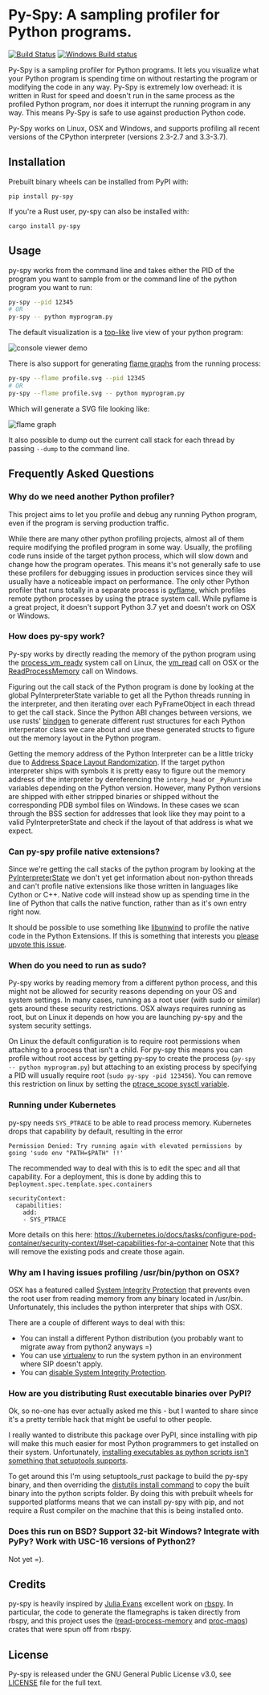 Py-Spy: A sampling profiler for Python programs.
=====
[![Build Status](https://travis-ci.org/benfred/py-spy.svg?branch=master)](https://travis-ci.org/benfred/py-spy)
[![Windows Build status](https://ci.appveyor.com/api/projects/status/x0jwd5ygaybsa0md?svg=true)](https://ci.appveyor.com/project/benfred/py-spy)

Py-Spy is a sampling profiler for Python programs. It lets you visualize what your Python
program is spending time on without restarting the program or modifying the code in any way.
Py-Spy is extremely low overhead: it is written in Rust for speed and doesn't run
in the same process as the profiled Python program, nor does it interrupt the running program
in any way. This means Py-Spy is safe to use against production Python code.

Py-Spy works on Linux, OSX and Windows, and supports profiling all recent versions of the CPython
interpreter (versions 2.3-2.7 and 3.3-3.7).

## Installation

Prebuilt binary wheels can be installed from PyPI with:

```
pip install py-spy
```

If you're a Rust user, py-spy can also be installed with:

```
cargo install py-spy
```

## Usage

py-spy works from the command line and takes either the PID of the program you want to sample from or the command line of the python program you want to run:

``` bash
py-spy --pid 12345
# OR
py-spy -- python myprogram.py
```

The default visualization is a [top-like](https://linux.die.net/man/1/top) live view of your python program:

![console viewer demo](./images/console_viewer.gif)

There is also support for generating [flame graphs](http://www.brendangregg.com/flamegraphs.html) from the running process:

``` bash
py-spy --flame profile.svg --pid 12345
# OR
py-spy --flame profile.svg -- python myprogram.py
```

Which will generate a SVG file looking like:

![flame graph](./images/flamegraph.svg)

It also possible to dump out the current call stack for each thread by passing ```--dump``` to the command line.

## Frequently Asked Questions

### Why do we need another Python profiler?

This project aims to let you profile and debug any running Python program, even if the program is
serving production traffic.

While there are many other python profiling projects, almost all of them require modifying
the profiled program in some way. Usually, the profiling code runs inside of the target python process,
which will slow down and change how the program operates. This means it's not generally safe
to use these profilers for debugging issues in production services since they will usually have
a noticeable impact on performance. The only other Python profiler
that runs totally in a separate process is [pyflame](https://github.com/uber/pyflame), which profiles
 remote python processes by using the ptrace system call. While pyflame is a great project,
 it doesn't support Python 3.7 yet and doesn't work on OSX or Windows.

### How does py-spy work?

Py-spy works by directly reading the memory of the python program using the
[process_vm_readv](http://man7.org/linux/man-pages/man2/process_vm_readv.2.html) system call on Linux,
the [vm_read](https://developer.apple.com/documentation/kernel/1585350-vm_read?language=objc) call on OSX
or the [ReadProcessMemory](https://msdn.microsoft.com/en-us/library/windows/desktop/ms680553(v=vs.85).aspx) call
on Windows.

Figuring out the call stack of the Python program is done by looking at the global PyInterpreterState variable
 to get all the Python threads running in the interpreter, and then iterating over each PyFrameObject in each thread
 to get the call stack. Since the Python ABI changes between versions, we use rusts' [bindgen](https://github.com/rust-lang-nursery/rust-bindgen) to generate different rust structures for each Python interperator
 class we care about and use these generated structs to figure out the memory layout in the Python program.

Getting the memory address of the Python Interpreter can be a little tricky due to [Address Space Layout Randomization](https://en.wikipedia.org/wiki/Address_space_layout_randomization). If the target python interpreter ships
with symbols it is pretty easy to figure out the memory address of the interpreter by dereferencing the
```interp_head```  or ```_PyRuntime``` variables depending on the Python version. However, many Python
versions are shipped with either stripped binaries or shipped without the corresponding PDB symbol files on Windows. In
these cases we scan through the BSS section for addresses that look like they may point to a valid PyInterpreterState
and check if the layout of that address is what we expect.


### Can py-spy profile native extensions?

Since we're getting the call stacks of the python
program by looking at the
[PyInterpreterState](https://docs.python.org/3/c-api/init.html#c.PyInterpreterState) we don't yet
get information about non-python threads and can't profile native extensions like those written in languages
like Cython or C++. Native code will instead show up as spending time in the line of Python that calls the native function,
rather than as it's own entry right now.

It should be possible to use something like [libunwind](https://www.nongnu.org/libunwind/) to profile the
native code in the Python Extensions. If this is something that interests you [please upvote this issue](https://github.com/benfred/py-spy/issues/2).


### When do you need to run as sudo?

Py-spy works by reading memory from a different python process, and this might not be allowed for security reasons depending on
your OS and system settings. In many cases, running as a root user (with sudo or similar) gets around these security restrictions.
OSX always requires running as root, but on Linux it depends on how you are launching py-spy and the system
security settings.

On Linux the default configuration is to require root permissions when attaching to a process that isn't a child.
For py-spy this means you can profile without root access by getting py-spy to create the process (```py-spy -- python myprogram.py```) but attaching to an existing process by specifying a PID will usually require root (```sudo py-spy -pid 123456```).
You can remove this restriction on linux by setting the [ptrace_scope sysctl variable](https://wiki.ubuntu.com/SecurityTeam/Roadmap/KernelHardening#ptrace_Protection).

<!--
### Running py-spy in Docker
TODO: talk about profiling programs in docker containers, can do from host OS etc

Running py-spy inside of a docker container will also usually bring up a permissions denied error even when running as root.
This error is caused by docker restricting the process_vm_readv system call we are using. This can be overriden by setting
[```--cap-add SYS_PTRACE```](https://docs.docker.com/engine/security/seccomp/) when starting the docker container.
-->

### Running under Kubernetes
py-spy needs `SYS_PTRACE` to be able to read process memory. Kubernetes drops that capability by default, resulting in the error
```
Permission Denied: Try running again with elevated permissions by going 'sudo env "PATH=$PATH" !!'
```
The recommended way to deal with this is to edit the spec and all that capability. For a deployment, this is done by adding this to `Deployment.spec.template.spec.containers`
```
securityContext:
  capabilities:
    add:
    - SYS_PTRACE
```
More details on this here: https://kubernetes.io/docs/tasks/configure-pod-container/security-context/#set-capabilities-for-a-container
Note that this will remove the existing pods and create those again.

### Why am I having issues profiling /usr/bin/python on OSX?

OSX has a featured called [System Integrity Protection](https://en.wikipedia.org/wiki/System_Integrity_Protection) that prevents even the root user from reading memory from any binary located in /usr/bin. Unfortunately, this includes the python interpreter that ships with OSX.

There are a couple of different ways to deal with this:
 * You can install a different Python distribution (you probably want to migrate away from python2 anyways =)
 * You can use [virtualenv](https://virtualenv.pypa.io/en/stable/) to run the system python in an environment where SIP doesn't apply.
 * You can [disable System Integrity Protection](https://www.macworld.co.uk/how-to/mac/how-turn-off-mac-os-x-system-integrity-protection-rootless-3638975/).

<!--
### How does this compare to other Python Profilers?
TODO: this is probably not necessary for release?
TODO: this could be spun out into it's own blog post in the future really
line_profiler
pyflame:

yappi: https://pypi.org/project/yappi/
    * doesn't support Python 3.5+
    * doesn't support line profiling

https://github.com/bdarnell/plop
    * Doesn't support Support Windows
    * Uses itimer
-->

### How are you distributing Rust executable binaries over PyPI?
Ok, so no-one has ever actually asked me this - but I wanted to share since it's a pretty terrible hack
that might be useful to other people.

I really wanted to distribute this package over PyPI, since installing with pip will make this much easier
for most Python programmers to get installed on their system. Unfortunately, [installing executables as python
scripts isn't something that setuptools supports](https://github.com/pypa/setuptools/issues/210).

To get around this I'm using setuptools_rust package to build the py-spy
binary, and then overriding the [distutils install command](https://github.com/benfred/py-spy/blob/master/setup.py#L20)
to copy the built binary into the python scripts folder. By doing this with prebuilt wheels for supported
platforms means that we can install py-spy with pip, and not require a Rust compiler on the machine that
this is being installed onto.

### Does this run on BSD? Support 32-bit Windows? Integrate with PyPy? Work with USC-16 versions of Python2?

Not yet =).

## Credits

py-spy is heavily inspired by [Julia Evans](https://github.com/jvns/) excellent work on [rbspy](http://github.com/rbspy/rbspy).
In particular, the code to generate the flamegraphs is taken directly from rbspy, and this project uses the
([read-process-memory](https://github.com/luser/read-process-memory) and [proc-maps](https://github.com/benfred/proc-maps)) crates that were spun off from rbspy.


## License

Py-spy is released under the GNU General Public License v3.0, see  [LICENSE](https://github.com/benfred/py-spy/blob/master/LICENSE) file for the full text.
